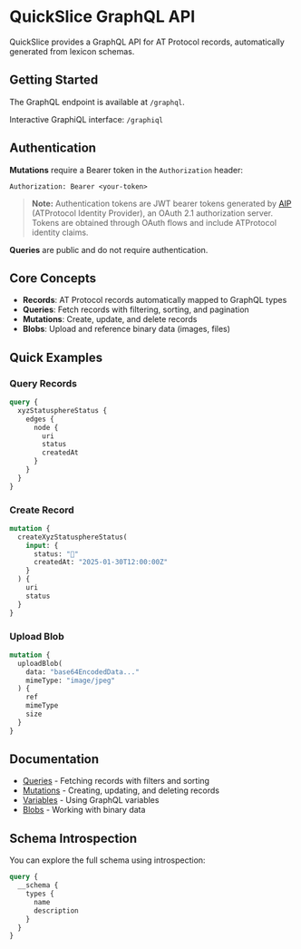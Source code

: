 # QuickSlice GraphQL API

QuickSlice provides a GraphQL API for AT Protocol records, automatically generated from lexicon schemas.

## Getting Started

The GraphQL endpoint is available at `/graphql`.

Interactive GraphiQL interface: `/graphiql`

## Authentication

**Mutations** require a Bearer token in the `Authorization` header:

```
Authorization: Bearer <your-token>
```

> **Note:** Authentication tokens are JWT bearer tokens generated by [AIP](https://github.com/graze-social/aip) (ATProtocol Identity Provider), an OAuth 2.1 authorization server. Tokens are obtained through OAuth flows and include ATProtocol identity claims.

**Queries** are public and do not require authentication.

## Core Concepts

- **Records**: AT Protocol records automatically mapped to GraphQL types
- **Queries**: Fetch records with filtering, sorting, and pagination
- **Mutations**: Create, update, and delete records
- **Blobs**: Upload and reference binary data (images, files)

## Quick Examples

### Query Records

```graphql
query {
  xyzStatusphereStatus {
    edges {
      node {
        uri
        status
        createdAt
      }
    }
  }
}
```

### Create Record

```graphql
mutation {
  createXyzStatusphereStatus(
    input: {
      status: "🎉"
      createdAt: "2025-01-30T12:00:00Z"
    }
  ) {
    uri
    status
  }
}
```

### Upload Blob

```graphql
mutation {
  uploadBlob(
    data: "base64EncodedData..."
    mimeType: "image/jpeg"
  ) {
    ref
    mimeType
    size
  }
}
```

## Documentation

- [Queries](./queries.md) - Fetching records with filters and sorting
- [Mutations](./mutations.md) - Creating, updating, and deleting records
- [Variables](./variables.md) - Using GraphQL variables
- [Blobs](./blobs.md) - Working with binary data

## Schema Introspection

You can explore the full schema using introspection:

```graphql
query {
  __schema {
    types {
      name
      description
    }
  }
}
```

